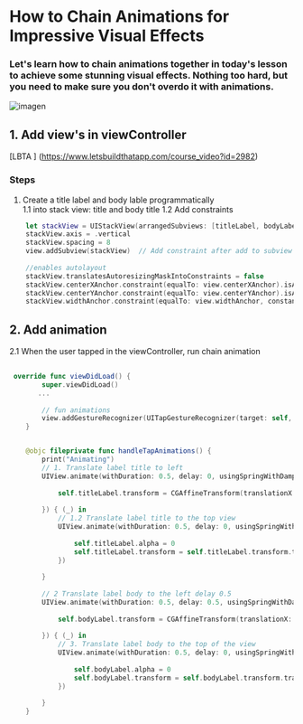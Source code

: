 

# How to Chain Animations for Impressive Visual Effects

### Let's learn how to chain animations together in today's lesson to achieve some stunning visual effects.  Nothing too hard, but you need to make sure you don't overdo it with animations.  

![imagen](../master/assets/sketch1.gif) 

## 1. Add view's in viewController

[LBTA ] (https://www.letsbuildthatapp.com/course_video?id=2982)

### Steps

1. Create a  title label and body lable programmatically  
1.1 into stack view: title and body title
1.2 Add constraints 
```swift
    let stackView = UIStackView(arrangedSubviews: [titleLabel, bodyLabel])
    stackView.axis = .vertical
    stackView.spacing = 8
    view.addSubview(stackView)  // Add constraint after add to subview
    
    //enables autolayout
    stackView.translatesAutoresizingMaskIntoConstraints = false
    stackView.centerXAnchor.constraint(equalTo: view.centerXAnchor).isActive = true
    stackView.centerYAnchor.constraint(equalTo: view.centerYAnchor).isActive = true
    stackView.widthAnchor.constraint(equalTo: view.widthAnchor, constant: -100).isActive = true

```
## 2. Add animation 

2.1 When the user tapped in the viewController, run chain animation
```swift
 
 override func viewDidLoad() {
        super.viewDidLoad()
       ...
       
        // fun animations
        view.addGestureRecognizer(UITapGestureRecognizer(target: self, action: #selector(handleTapAnimations)))
    }


    @objc fileprivate func handleTapAnimations() {
        print("Animating")
        // 1. Translate label title to left
        UIView.animate(withDuration: 0.5, delay: 0, usingSpringWithDamping: 0.5, initialSpringVelocity: 0.5, options: .curveEaseOut, animations: {
            
            self.titleLabel.transform = CGAffineTransform(translationX: -30, y: 0)
            
        }) { (_) in
            // 1.2 Translate label title to the top view
            UIView.animate(withDuration: 0.5, delay: 0, usingSpringWithDamping: 1, initialSpringVelocity: 1, options: .curveEaseOut, animations: {
                
                self.titleLabel.alpha = 0
                self.titleLabel.transform = self.titleLabel.transform.translatedBy(x: 0, y: -200)
            })
            
        }
        
        // 2 Translate label body to the left delay 0.5
        UIView.animate(withDuration: 0.5, delay: 0.5, usingSpringWithDamping: 0.5, initialSpringVelocity: 0.5, options: .curveEaseOut, animations: {
            
            self.bodyLabel.transform = CGAffineTransform(translationX: -30, y: 0)
            
        }) { (_) in
            // 3. Translate label body to the top of the view
            UIView.animate(withDuration: 0.5, delay: 0, usingSpringWithDamping: 1, initialSpringVelocity: 1, options: .curveEaseOut, animations: {
                
                self.bodyLabel.alpha = 0
                self.bodyLabel.transform = self.bodyLabel.transform.translatedBy(x: 0, y: -200)
            })
            
        }
    }

```
